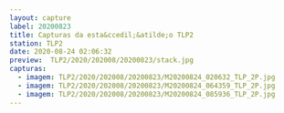 ```yaml
---
layout: capture
label: 20200823
title: Capturas da esta&ccedil;&atilde;o TLP2
station: TLP2
date: 2020-08-24 02:06:32
preview:  TLP2/2020/202008/20200823/stack.jpg
capturas:
  - imagem: TLP2/2020/202008/20200823/M20200824_020632_TLP_2P.jpg
  - imagem: TLP2/2020/202008/20200823/M20200824_064359_TLP_2P.jpg
  - imagem: TLP2/2020/202008/20200823/M20200824_085936_TLP_2P.jpg
---
```

